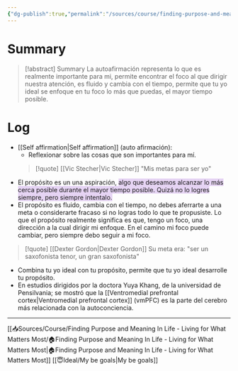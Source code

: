 ```yaml
---
{"dg-publish":true,"permalink":"/sources/course/finding-purpose-and-meaning-in-life-living-for-what-matters-most/purpose-a-central-self-organizing-life-aim/"}
---
```


# Summary
>[!abstract] Summary
> La autoafirmación representa lo que es realmente importante para mi, permite encontrar el foco al que dirigir nuestra atención, es fluido y cambia con el tiempo, permite que tu yo ideal se enfoque en tu foco lo más que puedas, el mayor tiempo posible.

# Log
- [[Self affirmation\|Self affirmation]] (auto afirmación):
   - Reflexionar sobre las cosas que son importantes para mí. 
   > [!quote] [[Vic Stecher\|Vic Stecher]]
    > "Mis metas para ser yo" 
- El propósito es un una aspiración, <span style="background:rgba(136, 49, 204, 0.2)">algo que deseamos alcanzar lo más cerca posible durante el mayor tiempo posible. Quizá no lo logres siempre, pero siempre intentalo.</span>
- El propósito es fluido, cambia con el tiempo, no debes aferrarte a una meta o considerarte fracaso si no logras todo lo que te propusiste. Lo que el propósito realmente significa es que, tengo un foco, una dirección a la cual dirigir mi enfoque. En el camino mi foco puede cambiar, pero siempre debo seguir a mi foco.

> [!quote] [[Dexter Gordon\|Dexter Gordon]]
> Su meta era: "ser un saxofonista tenor, un gran saxofonista"

- Combina tu yo ideal con tu propósito, permite que tu yo ideal desarrolle tu propósito.
- En estudios dirigidos por la doctora Yuya Khang, de la universidad de Pensilvania; se mostró que la 
[[Ventromedial prefrontal cortex\|Ventromedial prefrontal cortex]] (vmPFC) es la parte del cerebro más relacionada con la autoconciencia.

---
[[📥Sources/Course/Finding Purpose and Meaning In Life - Living for What Matters Most/🏠Finding Purpose and Meaning In Life - Living for What Matters Most\|🏠Finding Purpose and Meaning In Life - Living for What Matters Most]]
[[😇Ideal/My be goals\|My be goals]]